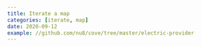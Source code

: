 ```yaml
---
title: Iterate a map
categories: [iterate, map]
date: 2020-09-12
example: //github.com/nu8/cove/tree/master/electric-provider
---
```

